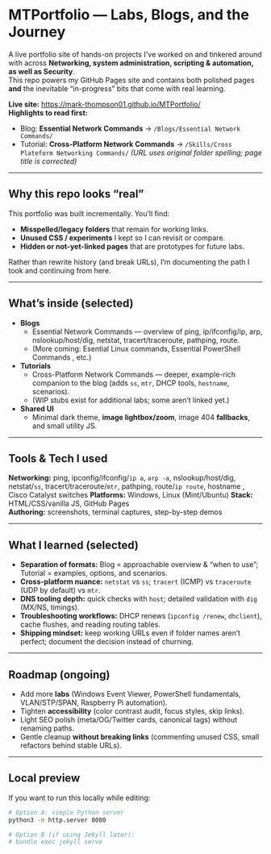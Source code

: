 # MTPortfolio — Labs, Blogs, and the Journey

A live portfolio site of hands-on projects I've worked on and tinkered around with across **Networking, system administration, scripting & automation, as well as Security**.  
This repo powers my GitHub Pages site and contains both polished pages **and** the inevitable “in-progress” bits that come with real learning.

**Live site:** https://mark-thompson01.github.io/MTPortfolio/  
**Highlights to read first:**  
- Blog: **Essential Network Commands** → `/Blogs/Essential Network Commands/`  
- Tutorial: **Cross-Platform Network Commands** → `/Skills/Cross Plateform Networking Commands/` _(URL uses original folder spelling; page title is corrected)_

---

## Why this repo looks “real”
This portfolio was built incrementally. You’ll find:
- **Misspelled/legacy folders** that remain for working links.
- **Unused CSS / experiments** I kept so I can revisit or compare.
- **Hidden or not-yet-linked pages** that are prototypes for future labs.

Rather than rewrite history (and break URLs), I’m documenting the path I took and continuing from here.

---

## What’s inside (selected)
- **Blogs**
  - Essential Network Commands — overview of ping, ip/ifconfig/ip, arp, nslookup/host/dig, netstat, tracert/traceroute, pathping, route.
  - (More coming: Esential Linux commands, Essential PowerShell Commands , etc.)
- **Tutorials**
  - Cross-Platform Network Commands — deeper, example-rich companion to the blog (adds `ss`, `mtr`, DHCP tools, `hostname`, scenarios).
  - (WIP stubs exist for additional labs; some aren’t linked yet.)
- **Shared UI**
  - Minimal dark theme, **image lightbox/zoom**, image 404 **fallbacks**, and small utility JS.

---

## Tools & Tech I used
**Networking:** ping, ipconfig/ifconfig/`ip a`, `arp -a`, nslookup/host/dig, netstat/`ss`, tracert/traceroute/`mtr`, pathping, route/`ip route`, hostname  , Cisco Catalyst switches
**Platforms:** Windows, Linux (Mint/Ubuntu)
**Stack:** HTML/CSS/vanilla JS, GitHub Pages  
**Authoring:** screenshots, terminal captures, step-by-step demos

---

## What I learned (selected)
- **Separation of formats:** Blog = approachable overview & “when to use”; Tutorial = examples, options, and scenarios.
- **Cross-platform nuance:** `netstat` vs `ss`; `tracert` (ICMP) vs `traceroute` (UDP by default) vs `mtr`.
- **DNS tooling depth:** quick checks with `host`; detailed validation with `dig` (MX/NS, timings).
- **Troubleshooting workflows:** DHCP renews (`ipconfig /renew`, `dhclient`), cache flushes, and reading routing tables.
- **Shipping mindset:** keep working URLs even if folder names aren’t perfect; document the decision instead of churning.

---

## Roadmap (ongoing)
- Add more **labs** (Windows Event Viewer, PowerShell fundamentals, VLAN/STP/SPAN, Raspberry Pi automation).
- Tighten **accessibility** (color contrast audit, focus styles, skip links).
- Light SEO polish (meta/OG/Twitter cards, canonical tags) without renaming paths.
- Gentle cleanup **without breaking links** (commenting unused CSS, small refactors behind stable URLs).

---

## Local preview
If you want to run this locally while editing:
```bash
# Option A: simple Python server
python3 -m http.server 8080

# Option B (if using Jekyll later):
# bundle exec jekyll serve
